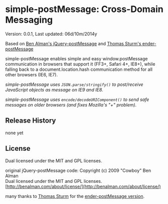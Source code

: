 # simple-postMessage: Cross-Domain Messaging #

Version: 0.0.1, Last updated: 06d/10m/2014y

Based on [Ben Alman's jQuery-postMessage](http://benalman.com/projects/jquery-postmessage-plugin/)
and [Thomas Sturm's ender-postMessage](https://github.com/thomassturm/ender-postmessage)

simple-postMessage enables simple and easy window.postMessage communication in browsers that support it (FF3+, Safari 4+, IE8+), while falling back to a document.location.hash communication method for all other browsers (IE6, IE7).

*simple-postMessage uses `JSON.parse/stringify()` to post/receive JavaScript objects as message on IE9 and IE8.*

*simple-postMessage uses `encode/decodeURIComponent()` to send safe messages on older browsers (and fixes Mozilla's "+" problem).*

## Release History ##

none yet


## License ##

Dual licensed under the MIT and GPL licenses.  

original jQuery-postMessage code:
Copyright (c) 2009 "Cowboy" Ben Alman  
Dual licensed under the MIT and GPL licenses.  
[http://benalman.com/about/license/](http://benalman.com/about/license/)

many thanks to [Thomas Sturm](https://github.com/thomassturm/) for the [ender-postMessage version](https://github.com/thomassturm/ender-postmessage).
